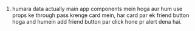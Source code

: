 1. humara data actually main app components mein hoga aur hum use props ke through pass krenge card mein, har card par ek friend button hoga and humein add friend button par click hone pr alert dena hai.
